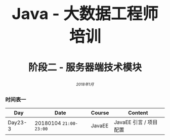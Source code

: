 <center><h1 style="magrin-bottom:500px;text-align:center;font-size:50px;">Java - 大数据工程师培训</h1></center>
<center><h2 style="magrin-bottom:500px;text-align:center;font-size:30px;">阶段二 - 服务器端技术模块</h2></center>

<center><h6 style="magrin-bottom:500px;text-align:center;font-size:12px;">2018年1月</center>

### 时间表一

|Day|Date|Course|Content|
|---|---|---|---|
|Day23-3|20180104 `21:00-23:00`|JavaEE|JavaEE 引言 / 项目配置|
